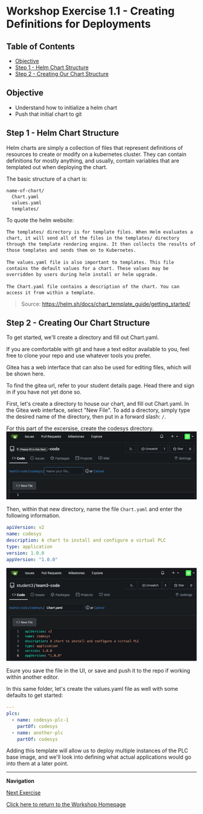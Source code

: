 # Workshop Exercise 1.1 - Creating Definitions for Deployments

## Table of Contents

* [Objective](#objective)
* [Step 1 - Helm Chart Structure](#step-1---helm-chart-structure)
* [Step 2 - Creating Our Chart Structure](#step-2---creating-our-chart-structure)

## Objective

* Understand how to initialize a helm chart
* Push that initial chart to git


## Step 1 - Helm Chart Structure
Helm charts are simply a collection of files that represent definitions of resources to create or modify on a kubernetes cluster. They can contain definitions for mostly anything, and usually, contain variables that are templated out when deploying the chart.

The basic structure of a chart is:
```
name-of-chart/
  Chart.yaml
  values.yaml
  templates/
```

To quote the helm website:
```
The templates/ directory is for template files. When Helm evaluates a chart, it will send all of the files in the templates/ directory through the template rendering engine. It then collects the results of those templates and sends them on to Kubernetes.

The values.yaml file is also important to templates. This file contains the default values for a chart. These values may be overridden by users during helm install or helm upgrade.

The Chart.yaml file contains a description of the chart. You can access it from within a template.
```

> Source: https://helm.sh/docs/chart_template_guide/getting_started/


## Step 2 - Creating Our Chart Structure
To get started, we'll create a directory and fill out Chart.yaml.

If you are comfortable with git and have a text editor available to you, feel free to clone your repo and use whatever tools you prefer.

Gitea has a web interface that can also be used for editing files, which will be shown here.

To find the gitea url, refer to your student details page.
Head there and sign in if you have not yet done so.

First, let's create a directory to house our chart, and fill out Chart.yaml. In the Gitea web interface, select "New File". To add a directory, simply type the desired name of the directory, then put in a forward slash: `/`.

For this part of the excersise, create the codesys directory.
![Start Chart Yaml](../images/start-codesys-chart.png)

Then, within that new directory, name the file `Chart.yaml` and enter the following information.

```yaml
apiVersion: v2
name: codesys
description: A chart to install and configure a virtual PLC
type: application
version: 1.0.0
appVersion: "1.0.0"
```
![Populate Chart Yaml](../images/populate-chart-yaml.png)

Esure you save the file in the UI, or save and push it to the repo if working within another editor.

In this same folder, let's create the values.yaml file as well with some defaults to get started:
```yaml
---
plcs:
  - name: codesys-plc-1
    partOf: codesys
  - name: another-plc
    partOf: codesys

```
Adding this template will allow us to deploy multiple instances of the PLC base image, and we'll look into defining what actual applications would go into them at a later point.

---
**Navigation**

[Next Exercise](../1.2-adding-deployment-template/)

[Click here to return to the Workshop Homepage](../../README.md)

